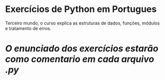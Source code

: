 # Exercícios de Python em Portugues

Terceiro mundo, o curso explica as estruturas de dados, funções, módulos e tratamento de erros.

# **_O enunciado dos exercícios estarão como comentario em cada arquivo .py_**